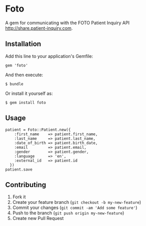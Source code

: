 # Foto

A gem for communicating with the FOTO Patient Inquiry API http://share.patient-inquiry.com.

## Installation

Add this line to your application's Gemfile:

    gem 'foto'

And then execute:

    $ bundle

Or install it yourself as:

    $ gem install foto

## Usage

	patient = Foto::Patient.new({
        :first_name    => patient.first_name,
        :last_name     => patient.last_name,
        :date_of_birth => patient.birth_date,
        :email         => patient.email,
        :gender        => patient.gender,
        :language      => 'en',
        :external_id   => patient.id
      })
    patient.save


## Contributing

1. Fork it
2. Create your feature branch (`git checkout -b my-new-feature`)
3. Commit your changes (`git commit -am 'Add some feature'`)
4. Push to the branch (`git push origin my-new-feature`)
5. Create new Pull Request
